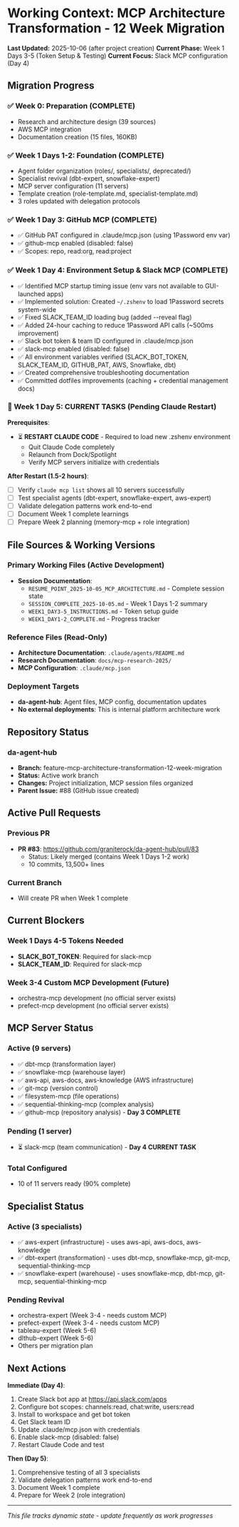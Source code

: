 # Working Context: MCP Architecture Transformation - 12 Week Migration

**Last Updated:** 2025-10-06 (after project creation)
**Current Phase:** Week 1 Days 3-5 (Token Setup & Testing)
**Current Focus:** Slack MCP configuration (Day 4)

## Migration Progress

### ✅ Week 0: Preparation (COMPLETE)
- Research and architecture design (39 sources)
- AWS MCP integration
- Documentation creation (15 files, 160KB)

### ✅ Week 1 Days 1-2: Foundation (COMPLETE)
- Agent folder organization (roles/, specialists/, deprecated/)
- Specialist revival (dbt-expert, snowflake-expert)
- MCP server configuration (11 servers)
- Template creation (role-template.md, specialist-template.md)
- 3 roles updated with delegation protocols

### ✅ Week 1 Day 3: GitHub MCP (COMPLETE)
- ✅ GitHub PAT configured in .claude/mcp.json (using 1Password env var)
- ✅ github-mcp enabled (disabled: false)
- ✅ Scopes: repo, read:org, read:project

### ✅ Week 1 Day 4: Environment Setup & Slack MCP (COMPLETE)
- ✅ Identified MCP startup timing issue (env vars not available to GUI-launched apps)
- ✅ Implemented solution: Created `~/.zshenv` to load 1Password secrets system-wide
- ✅ Fixed SLACK_TEAM_ID loading bug (added --reveal flag)
- ✅ Added 24-hour caching to reduce 1Password API calls (~500ms improvement)
- ✅ Slack bot token & team ID configured in .claude/mcp.json
- ✅ slack-mcp enabled (disabled: false)
- ✅ All environment variables verified (SLACK_BOT_TOKEN, SLACK_TEAM_ID, GITHUB_PAT, AWS, Snowflake, dbt)
- ✅ Created comprehensive troubleshooting documentation
- ✅ Committed dotfiles improvements (caching + credential management docs)

### 📍 Week 1 Day 5: CURRENT TASKS (Pending Claude Restart)
**Prerequisites**:
- ⏳ **RESTART CLAUDE CODE** - Required to load new .zshenv environment
  - Quit Claude Code completely
  - Relaunch from Dock/Spotlight
  - Verify MCP servers initialize with credentials

**After Restart (1.5-2 hours)**:
- [ ] Verify `claude mcp list` shows all 10 servers successfully
- [ ] Test specialist agents (dbt-expert, snowflake-expert, aws-expert)
- [ ] Validate delegation patterns work end-to-end
- [ ] Document Week 1 complete learnings
- [ ] Prepare Week 2 planning (memory-mcp + role integration)

## File Sources & Working Versions

### Primary Working Files (Active Development)
- **Session Documentation**:
  - `RESUME_POINT_2025-10-05_MCP_ARCHITECTURE.md` - Complete session state
  - `SESSION_COMPLETE_2025-10-05.md` - Week 1 Days 1-2 summary
  - `WEEK1_DAY3-5_INSTRUCTIONS.md` - Token setup guide
  - `WEEK1_DAY1-2_COMPLETE.md` - Progress tracker

### Reference Files (Read-Only)
- **Architecture Documentation**: `.claude/agents/README.md`
- **Research Documentation**: `docs/mcp-research-2025/`
- **MCP Configuration**: `.claude/mcp.json`

### Deployment Targets
- **da-agent-hub**: Agent files, MCP config, documentation updates
- **No external deployments**: This is internal platform architecture work

## Repository Status

### da-agent-hub
- **Branch:** feature-mcp-architecture-transformation-12-week-migration
- **Status:** Active work branch
- **Changes:** Project initialization, MCP session files organized
- **Parent Issue:** #88 (GitHub issue created)

## Active Pull Requests

### Previous PR
- **PR #83**: https://github.com/graniterock/da-agent-hub/pull/83
  - Status: Likely merged (contains Week 1 Days 1-2 work)
  - 10 commits, 13,500+ lines

### Current Branch
- Will create PR when Week 1 complete

## Current Blockers

### Week 1 Days 4-5 Tokens Needed
- **SLACK_BOT_TOKEN**: Required for slack-mcp
- **SLACK_TEAM_ID**: Required for slack-mcp

### Week 3-4 Custom MCP Development (Future)
- orchestra-mcp development (no official server exists)
- prefect-mcp development (no official server exists)

## MCP Server Status

### Active (9 servers)
- ✅ dbt-mcp (transformation layer)
- ✅ snowflake-mcp (warehouse layer)
- ✅ aws-api, aws-docs, aws-knowledge (AWS infrastructure)
- ✅ git-mcp (version control)
- ✅ filesystem-mcp (file operations)
- ✅ sequential-thinking-mcp (complex analysis)
- ✅ github-mcp (repository analysis) - **Day 3 COMPLETE**

### Pending (1 server)
- ⏳ slack-mcp (team communication) - **Day 4 CURRENT TASK**

### Total Configured
- 10 of 11 servers ready (90% complete)

## Specialist Status

### Active (3 specialists)
- ✅ aws-expert (infrastructure) - uses aws-api, aws-docs, aws-knowledge
- ✅ dbt-expert (transformation) - uses dbt-mcp, snowflake-mcp, git-mcp, sequential-thinking-mcp
- ✅ snowflake-expert (warehouse) - uses snowflake-mcp, dbt-mcp, git-mcp, sequential-thinking-mcp

### Pending Revival
- orchestra-expert (Week 3-4 - needs custom MCP)
- prefect-expert (Week 3-4 - needs custom MCP)
- tableau-expert (Week 5-6)
- dlthub-expert (Week 5-6)
- Others per migration plan

## Next Actions

**Immediate (Day 4)**:
1. Create Slack bot app at https://api.slack.com/apps
2. Configure bot scopes: channels:read, chat:write, users:read
3. Install to workspace and get bot token
4. Get Slack team ID
5. Update .claude/mcp.json with credentials
6. Enable slack-mcp (disabled: false)
7. Restart Claude Code and test

**Then (Day 5)**:
1. Comprehensive testing of all 3 specialists
2. Validate delegation patterns work end-to-end
3. Document Week 1 complete
4. Prepare for Week 2 (role integration)

---

*This file tracks dynamic state - update frequently as work progresses*
